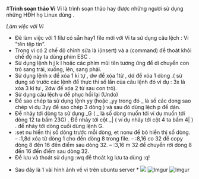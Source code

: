 #**Trình soạn thảo Vi**
Vi là trình soạn thảo hay được những người sử dụng những HĐH họ Linux dùng .

*Làm việc với Vi*

- Đê làm việc với 1 filư có sẵn hay1 file mới với Vi ta sử dụng câu lệch : Vi "tên tệp tin".
- Trong vi có 2 chế độ chỉnh sửa là i(insert) và a (command) để thoát khỏi chế độ này ta dùng phím ESC .
- Sử dụng lệnh h j k l hoặc các phím mũi tên tương ứng để di chuyển con trỏ sang trái, xuống, lên, sang phải.
- Sử dụng lệnh x để xóa 1 kí tự , dw để xóa 1từ , dd để xóa 1 dòng .( sử dụng số trước các lệnh để thực thi số lần của câu lệnh đó
ví dụ : 3x là xóa 3 kí tự , 2dw để xóa 2  từ sau con trỏ).
- Sử dụng câu lệch u để phục hồi lại (Undo)
- Để sao chép ta sử dụng lệnh yy (hoặc _yy trong đó _ là số các dong sao chép ví dụ 3yy để sao chép 3 dòng ) và sau đó dùng lệch p 
để dán.
- Để nhảy tới dòng ta sử dụng _G ( _ là số dòng muốn tới ví dụ muốn tới dòng 12 ta bấm 23G) . Để nhảy tới cột _| ( ví dụ nhảy tới
cột 4 ta bấm 4| ) . để nhảy tới dòng cuối dùng lệnh G.
- :set nu hiển thị số dòng trước mỗi dòng, et nonu để bỏ hiển thị số dòng.
– :1,8d xóa từ dòng 1 cho đến dòng 8 trong file.
– :8,16 co 32 để copy dòng 8 đến 16 đến điểm sau dòng 32.
– :3,16 m 32 để chuyển rời dòng 8 đến 16 đến điểm sau dòng 32.
- Để lưu và thoát sử dụng :wq để thoát kg lưu ta dùng :q!
* Sau đây là 1 vài hình ảnh về vi trên ubuntu server *
![](http://i.imgur.com/Zrd6szH.png)
![Imgur](http://i.imgur.com/ljh56Le.png)
![Imgur](http://i.imgur.com/isHWaVh.png)

